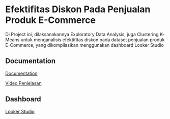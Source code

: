 
# Efektifitas Diskon Pada Penjualan Produk E-Commerce

Di Project ini, dilaksanakannya Exploratory Data Analysis, juga Clustering K-Means untuk menganalisis efektifitas diskon pada dataset penjualan produk E-Commerce, yang dikompilasikan menggunakan dashboard Looker Studio


## Documentation

[Documentation](https://drive.google.com/file/d/1UoGf5KKx_2lzvrRKHREZobe9Eybz2Nu7/view?usp=drive_link)

[Video Penjelasan](https://www.youtube.com/watch?v=P3ccB2pvIYA)

## Dashboard

[Looker Studio](https://lookerstudio.google.com/reporting/e87cc863-13e1-47b7-90e7-51ec836be21f/)
